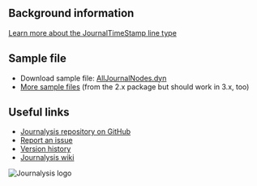 ## Background information
[Learn more about the JournalTimeStamp line type](https://github.com/andydandy74/Journalysis/wiki/JournalLine-types#journaltimestamp)

## Sample file
- Download sample file: [AllJournalNodes.dyn](https://raw.githubusercontent.com/andydandy74/Journalysis/master/samples/3.x/AllJournalNodes.dyn)
- [More sample files](https://github.com/andydandy74/Journalysis/tree/master/samples/2.x) (from the 2.x package but should work in 3.x, too)

## Useful links
- [Journalysis repository on GitHub](https://github.com/andydandy74/Journalysis)
- [Report an issue](https://github.com/andydandy74/Journalysis/issues)
- [Version history](https://github.com/andydandy74/Journalysis/wiki/Version-history)
- [Journalysis wiki](https://github.com/andydandy74/Journalysis/wiki)

![Journalysis logo](https://raw.githubusercontent.com/andydandy74/Journalysis/master/icons/raw/Journalysis.png)